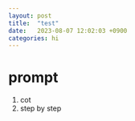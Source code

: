 ```yaml
---
layout: post
title:  "test"
date:   2023-08-07 12:02:03 +0900
categories: hi
---
```

# prompt
1. cot
2. step by step